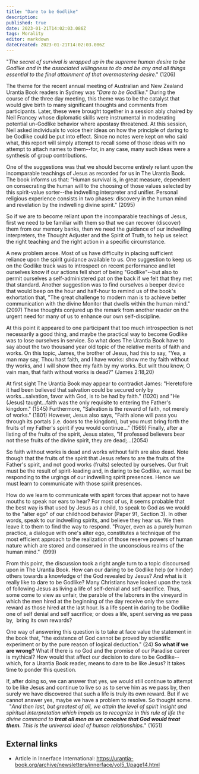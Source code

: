 ```yaml
---
title: "Dare to be Godlike"
description:
published: true
date: 2023-01-21T14:02:03.086Z
tags: Morality
editor: markdown
dateCreated: 2023-01-21T14:02:03.086Z
---
```


"_The secret of survival is wrapped up in the supreme human desire to be Godlike and in the associated willingness to do and be any and all things essential to the final attainment of that overmastering desire_." (1206)   

The theme for the recent annual meeting of Australian and New Zealand Urantia Book readers in Sydney was "_Dare to be Godlike_." During the course of the three day meeting, this theme was to be the catalyst that would give birth to many significant thoughts and comments from participants. Later, these were brought together in a session ably chaired by Neil Francey whose diplomatic skills were instrumental in moderating potential un-Godlike behavior where apostasy threatened. At this session, Neil asked individuals to voice their ideas on how the principle of daring to be Godlike could be put into effect. Since no notes were kept on who said what, this report will simply attempt to recall some of those ideas with no attempt to attach names to them--for, in any case, many such ideas were a synthesis of group contributions.

One of the suggestions was that we should become entirely reliant upon the incomparable teachings of Jesus as recorded for us in The Urantia Book. The book informs us that: "Human survival is, in great measure, dependent on consecrating the human will to the choosing of those values selected by this spirit-value sorter--the indwelling interpreter and unifier. Personal religious experience consists in two phases: discovery in the human mind and revelation by the indwelling divine spirit." (2095)

So if we are to become reliant upon the incomparable teachings of Jesus, first we need to be familiar with them so that we can recover (discover) them from our memory banks, then we need the guidance of our indwelling interpreters, the Thought Adjuster and the Spirit of Truth, to help us select the right teaching and the right action in a specific circumstance.

A new problem arose. Most of us have difficulty in placing sufficient reliance upon the spirit guidance available to us. One suggestion to keep us on the Godlike track was to introspect on recent performance and let ourselves know if our actions fell short of being "Godlike"--but also to permit ourselves a self-administered pat on the back if we felt that they met that standard. Another suggestion was to find ourselves a beeper device that would beep on the hour and half-hour to remind us of the book's exhortation that, "The great challenge to modern man is to achieve better communication with the divine Monitor that dwells within the human mind." (2097) These thoughts conjured up the remark from another reader on the urgent need for many of us to enhance our own self-discipline.

At this point it appeared to one participant that too much introspection is not necessarily a good thing, and maybe the practical way to become Godlike was to lose ourselves in service. So what does The Urantia Book have to say about the two thousand year old topic of the relative merits of faith and works. On this topic, James, the brother of Jesus, had this to say, "Yea, a man may say, Thou hast faith, and I have works: show me thy faith without thy works, and I will show thee my faith by my works. But wilt thou know, O vain man, that faith without works is dead?" (James 2:18,20)

At first sight The Urantia Book may appear to contradict James: "Heretofore it had been believed that salvation could be secured only by works...salvation, favor with God, is to be had by faith." (1020) and "He (Jesus) taught...faith was the only requisite to entering the Father's kingdom." (1545) Furthermore, "Salvation is the reward of faith, not merely of works." (1801) However, Jesus also says, "Faith alone will pass you through its portals (i.e. doors to the kingdom), but you must bring forth the fruits of my Father's spirit if you would continue..." (1569) Finally, after a listing of the fruits of the spirit, Jesus states, "If professed believers bear not these fruits of the divine spirit, they are dead;...(2054)

So faith without works is dead and works without faith are also dead. Note though that the fruits of the spirit that Jesus refers to are the fruits of the Father's spirit, and not good works (fruits) selected by ourselves. Our fruit must be the result of spirit-leading and, in daring to be Godlike, we must be responding to the urgings of our indwelling spirit presences. Hence we must learn to communicate with those spirit presences.

How do we learn to communicate with spirit forces that appear not to have mouths to speak nor ears to hear? For most of us, it seems probable that the best way is that used by Jesus as a child, to speak to God as we would to the "alter ego" of our childhood behavior (Paper 91, Section 3). In other words, speak to our indwelling spirits, and believe they hear us. We then leave it to them to find the way to respond. "Prayer, even as a purely human practice, a dialogue with one's alter ego, constitutes a technique of the most efficient approach to the realization of those reserve powers of human nature which are stored and conserved in the unconscious realms of the human mind."  (999)

From this point, the discussion took a right angle turn to a topic discoursed upon in The Urantia Book. How can our daring to be Godlike help (or hinder) others towards a knowledge of the God revealed by Jesus? And what is it really like to dare to be Godlike? Many Christians have looked upon the task of following Jesus as living a life of self-denial and self-sacrifice. Thus, some come to view as unfair, the parable of the laborers in the vineyard in which the men hired at the beginning of the day receive only the same reward as those hired at the last hour. Is a life spent in daring to be Godlike one of self denial and self sacrifice; or does a life, spent serving as we pass by,  bring its own rewards?

One way of answering this question is to take at face value the statement in the book that, "the existence of God cannot be proved by scientific experiment or by the pure reason of logical deduction." (24) **So what if we are wrong?** What if there is no God and the promise of our Paradise career is mythical? How would that affect our decision to dare to be Godlike--which, for a Urantia Book reader, means to dare to be like Jesus? It takes time to ponder this question.

If, after doing so, we can answer that yes, we would still continue to attempt to be like Jesus and continue to live so as to serve him as we pass by, then surely we have discovered that such a life is truly its own reward. But if we cannot answer yes, maybe we have a problem to resolve. So thought some.
 
"_And then last, but greatest of all, we attain the level of spirit insight and spiritual interpretation which impels us to recognize in this rule of life the divine command to_ _**treat all men as we conceive that God would treat them.**_ _This is the universal ideal of human relationships._" (1651)

## External links

* Article in Innerface International: https://urantia-book.org/archive/newsletters/innerface/vol5_1/page14.html